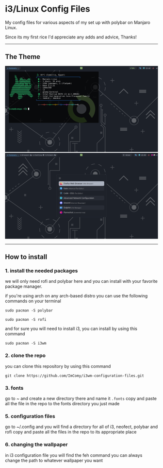 # i3/Linux Config Files

My config files for various aspects of my set up with polybar on Manjaro Linux.

Since its my first rice I'd appreciate any adds and advice, Thanks!

***

## The Theme
![Theme](/theme.png)
![Theme](/screenshot2.png)

***

## How to install
### 1. install the needed packages
we will only need rofi and polybar here and you can install with your favorite package manager.

if you're using arch on any arch-based distro you can use the following commands on your terminal

```
sudo pacman -S polybar
```

```
sudo pacman -S rofi
```

and for sure you will need to install i3, you can install by using this command

```
sudo pacman -S i3wm
```


### 2. clone the repo

you can clone this repository by using this command

```
git clone https://github.com/ImComy/i3wm-configuration-files.git
```

### 3. fonts

go to ~
and create a new directory there and name it ` .fonts `
copy and paste all the file in the repo to the fonts directory you just made


### 5. configuration files

go to ~/.config
and you will find a directory for all of i3, neofect, polybar and rofi
copy and paste all the files in the repo to its appropriate place

### 6. changing the wallpaper

in i3 configuration file you will find the feh command
you can always change the path to whatever wallpaper you want
